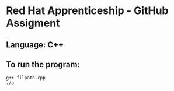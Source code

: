 # Red Hat Apprenticeship - GitHub Assigment

## Language: C++

## To run the program:
    g++ filpath.cpp
    ./a